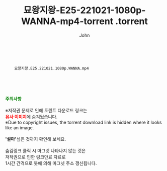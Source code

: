 ﻿---
layout: post
title:  "                   묘왕지왕-E25-221021-1080p-WANNA-mp4-torrent                .torrent"
author: John
categories: [ 드라마 ]
tags: [  ]
image:  
description: "                   묘왕지왕-E25-221021-1080p-WANNA-mp4-torrent                 torrent 정보 공유"
toc: true
toc_sticky: true
---

<br>

        묘왕지왕.E25.221021.1080p.WANNA.mp4    
    
<br><br><br>
<p data-ke-size="size16"><b><span style="color: green;">주의사항</span></b><br /><br />※저작권 문제로 인해 토렌트 다운로드 링크는<br /><b><span style="color: red;">유사 이미지</span></b>에 숨겨뒀습니다.<br />※Due to copyright issues, the torrent download link is hidden where it looks like an image.<br /><br /><b>'설마'</b>싶은 것까지 확인해 보세요.<br /><br />숨김링크 클릭 시 마그넷 나타나지 않는 것은<br />저작권으로 인한 링크만료 자료로<br />1시간 간격으로 봇에 의해 마그넷 주소 갱신됩니다.</p>
